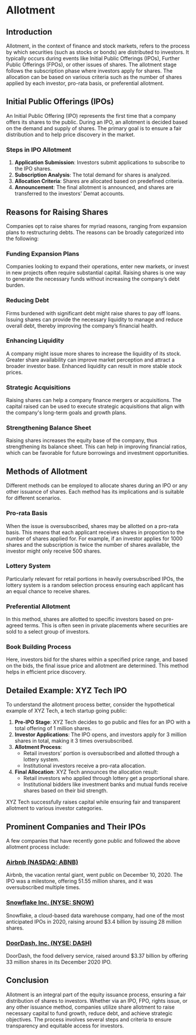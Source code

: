# Allotment

## Introduction
Allotment, in the context of finance and stock markets, refers to the process by which securities (such as stocks or bonds) are distributed to investors. It typically occurs during events like Initial Public Offerings (IPOs), Further Public Offerings (FPOs), or other issues of shares. The allotment stage follows the subscription phase where investors apply for shares. The allocation can be based on various criteria such as the number of shares applied by each investor, pro-rata basis, or preferential allotment.

## Initial Public Offerings (IPOs)
An Initial Public Offering (IPO) represents the first time that a company offers its shares to the public. During an IPO, an allotment is decided based on the demand and supply of shares. The primary goal is to ensure a fair distribution and to help price discovery in the market.

### Steps in IPO Allotment
1. **Application Submission**: Investors submit applications to subscribe to the IPO shares.
2. **Subscription Analysis**: The total demand for shares is analyzed.
3. **Allocation Criteria**: Shares are allocated based on predefined criteria.
4. **Announcement**: The final allotment is announced, and shares are transferred to the investors' Demat accounts.

## Reasons for Raising Shares
Companies opt to raise shares for myriad reasons, ranging from expansion plans to restructuring debts. The reasons can be broadly categorized into the following:

### Funding Expansion Plans
Companies looking to expand their operations, enter new markets, or invest in new projects often require substantial capital. Raising shares is one way to generate the necessary funds without increasing the company’s debt burden.

### Reducing Debt
Firms burdened with significant debt might raise shares to pay off loans. Issuing shares can provide the necessary liquidity to manage and reduce overall debt, thereby improving the company’s financial health.

### Enhancing Liquidity
A company might issue more shares to increase the liquidity of its stock. Greater share availability can improve market perception and attract a broader investor base. Enhanced liquidity can result in more stable stock prices.

### Strategic Acquisitions
Raising shares can help a company finance mergers or acquisitions. The capital raised can be used to execute strategic acquisitions that align with the company's long-term goals and growth plans.

### Strengthening Balance Sheet
Raising shares increases the equity base of the company, thus strengthening its balance sheet. This can help in improving financial ratios, which can be favorable for future borrowings and investment opportunities.

## Methods of Allotment
Different methods can be employed to allocate shares during an IPO or any other issuance of shares. Each method has its implications and is suitable for different scenarios.

### Pro-rata Basis
When the issue is oversubscribed, shares may be allotted on a pro-rata basis. This means that each applicant receives shares in proportion to the number of shares applied for. For example, if an investor applies for 1000 shares and the subscription is twice the number of shares available, the investor might only receive 500 shares.

### Lottery System
Particularly relevant for retail portions in heavily oversubscribed IPOs, the lottery system is a random selection process ensuring each applicant has an equal chance to receive shares.

### Preferential Allotment
In this method, shares are allotted to specific investors based on pre-agreed terms. This is often seen in private placements where securities are sold to a select group of investors.

### Book Building Process
Here, investors bid for the shares within a specified price range, and based on the bids, the final issue price and allotment are determined. This method helps in efficient price discovery.

## Detailed Example: XYZ Tech IPO
To understand the allotment process better, consider the hypothetical example of XYZ Tech, a tech startup going public:

1. **Pre-IPO Stage**: XYZ Tech decides to go public and files for an IPO with a total offering of 1 million shares.
2. **Investor Applications**: The IPO opens, and investors apply for 3 million shares in total, making it 3 times oversubscribed.
3. **Allotment Process**:
   - Retail investors' portion is oversubscribed and allotted through a lottery system.
   - Institutional investors receive a pro-rata allocation.
4. **Final Allocation**: XYZ Tech announces the allocation result:
   - Retail investors who applied through lottery get a proportional share.
   - Institutional bidders like investment banks and mutual funds receive shares based on their bid strength.

XYZ Tech successfully raises capital while ensuring fair and transparent allotment to various investor categories.

## Prominent Companies and Their IPOs
A few companies that have recently gone public and followed the above allotment process include:

### [Airbnb (NASDAQ: ABNB)](https://www.airbnb.com/)
Airbnb, the vacation rental giant, went public on December 10, 2020. The IPO was a milestone, offering 51.55 million shares, and it was oversubscribed multiple times.

### [Snowflake Inc. (NYSE: SNOW)](https://www.snowflake.com/)
Snowflake, a cloud-based data warehouse company, had one of the most anticipated IPOs in 2020, raising around $3.4 billion by issuing 28 million shares.

### [DoorDash, Inc. (NYSE: DASH)](https://www.doordash.com/)
DoorDash, the food delivery service, raised around $3.37 billion by offering 33 million shares in its December 2020 IPO.

## Conclusion
Allotment is an integral part of the equity issuance process, ensuring a fair distribution of shares to investors. Whether via an IPO, FPO, rights issue, or any other issuance method, companies utilize share allotment to raise necessary capital to fund growth, reduce debt, and achieve strategic objectives. The process involves several steps and criteria to ensure transparency and equitable access for investors.
